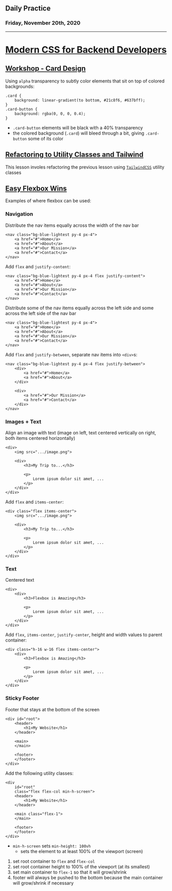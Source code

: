## Daily Practice
### Friday, November 20th, 2020
---


# [Modern CSS for Backend Developers](https://laracasts.com/series/modern-css-for-backend-developers)


## [Workshop - Card Design](https://laracasts.com/series/modern-css-for-backend-developers/episodes/3)

Using `alpha` transparency to subtly color elements that sit on top of colored backgrounds:  
```
.card {
    background: linear-gradient(to bottom, #21c8f6, #637bff);
}
.card-button {
    background: rgba(0, 0, 0, 0.4);
}
```
- `.card-button` elements will be black with a 40% transparency
- the colored background (`.card`) will bleed through a bit, giving `.card-button` some of its color



## [Refactoring to Utility Classes and Tailwind](https://laracasts.com/series/modern-css-for-backend-developers/episodes/4)

This lesson involes refactoring the previous lesson using [`TailwindCSS`](https://tailwindcss.com/) utility classes  



## [Easy Flexbox Wins](https://laracasts.com/series/modern-css-for-backend-developers/episodes/5)

Examples of where flexbox can be used:  

### Navigation

Distribute the nav items equally across the width of the nav bar  

```
<nav class="bg-blue-lightest py-4 px-4">
    <a href="#">Home</a>
    <a href="#">About</a>
    <a href="#">Our Mission</a>
    <a href="#">Contact</a>
</nav>
```

Add `flex` and `justify-content`:  
```
<nav class="bg-blue-lightest py-4 px-4 flex justify-content">
    <a href="#">Home</a>
    <a href="#">About</a>
    <a href="#">Our Mission</a>
    <a href="#">Contact</a>
</nav>
```


Distribute some of the nav items equally across the left side and some across the left side of the nav bar  

```
<nav class="bg-blue-lightest py-4 px-4">
    <a href="#">Home</a>
    <a href="#">About</a>
    <a href="#">Our Mission</a>
    <a href="#">Contact</a>
</nav>
```

Add `flex` and `justify-between`, separate nav items into `<div>`s:
```
<nav class="bg-blue-lightest py-4 px-4 flex justify-between">
    <div>
        <a href="#">Home</a>
        <a href="#">About</a>
    </div>
    
    <div>
        <a href="#">Our Mission</a>
        <a href="#">Contact</a>
    </div>
</nav>
```

### Images + Text

Align an image with text (image on left, text centered vertically on right, both items centered horizontally)  

```
<div>
    <img src=".../image.png">

    <div>
        <h3>My Trip to...</h3>

        <p>
            Lorem ipsum dolor sit amet, ...
        </p>
    </div>
</div>
```


Add `flex` and `items-center`:  
```
<div class="flex items-center">
    <img src=".../image.png">

    <div>
        <h3>My Trip to...</h3>

        <p>
            Lorem ipsum dolor sit amet, ...
        </p>
    </div>
</div>
```

### Text

Centered text  

```
<div>
    <div>
        <h3>Flexbox is Amazing</h3>

        <p>
            Lorem ipsum dolor sit amet, ...
        </p>
    </div>
</div>
```


Add `flex`, `items-center`, `justify-center`, height and width values to parent container:
```
<div class="h-16 w-16 flex items-center">
    <div>
        <h3>Flexbox is Amazing</h3>

        <p>
            Lorem ipsum dolor sit amet, ...
        </p>
    </div>
</div>
```

### Sticky Footer

Footer that stays at the bottom of the screen  

```
<div id="root">
    <header>
        <h1>My Website</h1>
    </header>

    <main>
    </main>

    <footer>
    </footer>
</div>
```


Add the following utility classes:  
```
<div
    id="root"
    class="flex flex-col min-h-screen">
    <header>
        <h1>My Website</h1>
    </header>

    <main class="flex-1">
    </main>

    <footer>
    </footer>
</div>
```
- `min-h-screen` sets `min-height: 100vh`
   * sets the element to at least 100% of the viewport (screen)  

1. set root container to `flex` and `flex-col`
2. set root container height to 100% of the viewport (at its smallest)
3. set main container to `flex-1` so that it will grow/shrink
4. footer will always be pushed to the bottom because the main container will grow/shrink if necessary
